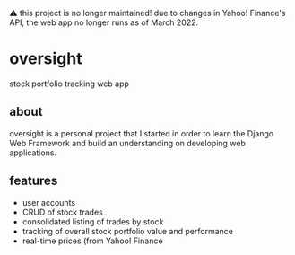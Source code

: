 :warning: this project is no longer maintained! due to changes in Yahoo! Finance's API, the web app no longer runs as of March 2022.

# oversight
stock portfolio tracking web app

## about
oversight is a personal project that I started in order to learn the Django Web Framework and build an understanding on developing web applications.

## features
- user accounts
- CRUD of stock trades
- consolidated listing of trades by stock
- tracking of overall stock portfolio value and performance
- real-time prices (from Yahoo! Finance
